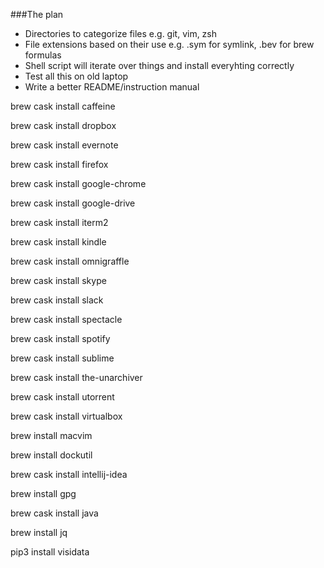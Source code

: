 ###The plan

* Directories to categorize files e.g. git, vim, zsh
* File extensions based on their use e.g. .sym for symlink, .bev for brew formulas
* Shell script will iterate over things and install everyhting correctly
* Test all this on old laptop
* Write a better README/instruction manual

brew cask install caffeine

brew cask install dropbox

brew cask install evernote

brew cask install firefox

brew cask install google-chrome

brew cask install google-drive

brew cask install iterm2

brew cask install kindle

brew cask install omnigraffle

brew cask install skype

brew cask install slack

brew cask install spectacle

brew cask install spotify

brew cask install sublime

brew cask install the-unarchiver

brew cask install utorrent

brew cask install virtualbox

brew install macvim

brew install dockutil

brew cask install intellij-idea

brew install gpg

brew cask install java

brew install jq

pip3 install visidata
